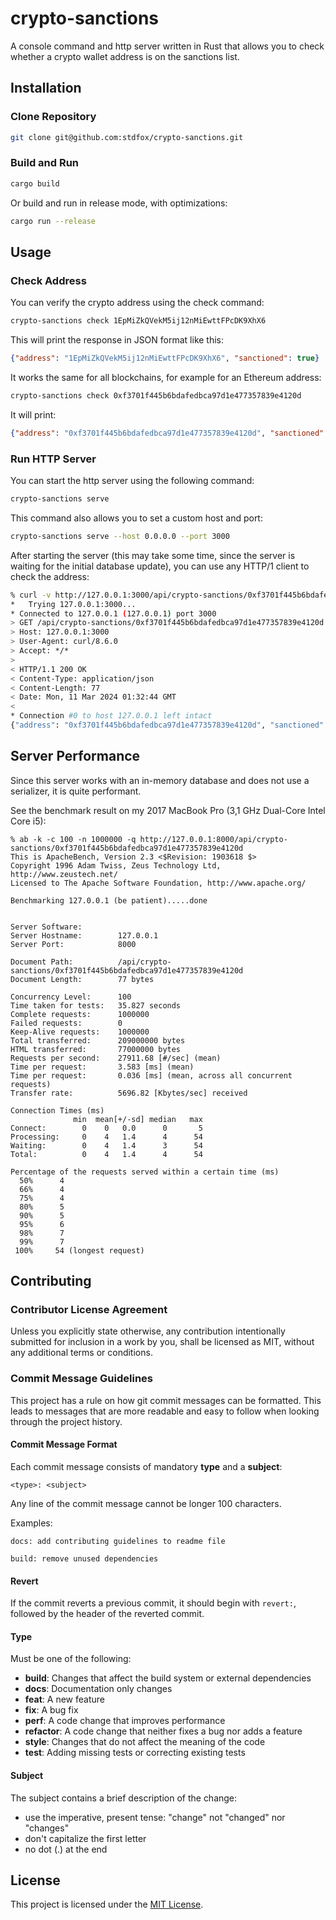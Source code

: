 # crypto-sanctions

A console command and http server written in Rust that allows you to check whether a crypto wallet address is on the sanctions list.

## Installation

### Clone Repository

```sh
git clone git@github.com:stdfox/crypto-sanctions.git
```

### Build and Run

```sh
cargo build
```

Or build and run in release mode, with optimizations:

```sh
cargo run --release
```

## Usage

### Check Address

You can verify the crypto address using the check command:

```sh
crypto-sanctions check 1EpMiZkQVekM5ij12nMiEwttFPcDK9XhX6
```

This will print the response in JSON format like this:

```json
{"address": "1EpMiZkQVekM5ij12nMiEwttFPcDK9XhX6", "sanctioned": true}
```

It works the same for all blockchains, for example for an Ethereum address:

```sh
crypto-sanctions check 0xf3701f445b6bdafedbca97d1e477357839e4120d
```

It will print:

```json
{"address": "0xf3701f445b6bdafedbca97d1e477357839e4120d", "sanctioned": true}
```

### Run HTTP Server

You can start the http server using the following command:

```sh
crypto-sanctions serve
```

This command also allows you to set a custom host and port:

```sh
crypto-sanctions serve --host 0.0.0.0 --port 3000
```

After starting the server (this may take some time, since the server is waiting for the initial database update), you can use any HTTP/1 client to check the address:

```sh
% curl -v http://127.0.0.1:3000/api/crypto-sanctions/0xf3701f445b6bdafedbca97d1e477357839e4120d
*   Trying 127.0.0.1:3000...
* Connected to 127.0.0.1 (127.0.0.1) port 3000
> GET /api/crypto-sanctions/0xf3701f445b6bdafedbca97d1e477357839e4120d HTTP/1.1
> Host: 127.0.0.1:3000
> User-Agent: curl/8.6.0
> Accept: */*
>
< HTTP/1.1 200 OK
< Content-Type: application/json
< Content-Length: 77
< Date: Mon, 11 Mar 2024 01:32:44 GMT
<
* Connection #0 to host 127.0.0.1 left intact
{"address": "0xf3701f445b6bdafedbca97d1e477357839e4120d", "sanctioned": true}
```

## Server Performance

Since this server works with an in-memory database and does not use a serializer, it is quite performant.

See the benchmark result on my 2017 MacBook Pro (3,1 GHz Dual-Core Intel Core i5):

```
% ab -k -c 100 -n 1000000 -q http://127.0.0.1:8000/api/crypto-sanctions/0xf3701f445b6bdafedbca97d1e477357839e4120d
This is ApacheBench, Version 2.3 <$Revision: 1903618 $>
Copyright 1996 Adam Twiss, Zeus Technology Ltd, http://www.zeustech.net/
Licensed to The Apache Software Foundation, http://www.apache.org/

Benchmarking 127.0.0.1 (be patient).....done


Server Software:
Server Hostname:        127.0.0.1
Server Port:            8000

Document Path:          /api/crypto-sanctions/0xf3701f445b6bdafedbca97d1e477357839e4120d
Document Length:        77 bytes

Concurrency Level:      100
Time taken for tests:   35.827 seconds
Complete requests:      1000000
Failed requests:        0
Keep-Alive requests:    1000000
Total transferred:      209000000 bytes
HTML transferred:       77000000 bytes
Requests per second:    27911.68 [#/sec] (mean)
Time per request:       3.583 [ms] (mean)
Time per request:       0.036 [ms] (mean, across all concurrent requests)
Transfer rate:          5696.82 [Kbytes/sec] received

Connection Times (ms)
              min  mean[+/-sd] median   max
Connect:        0    0   0.0      0       5
Processing:     0    4   1.4      4      54
Waiting:        0    4   1.4      3      54
Total:          0    4   1.4      4      54

Percentage of the requests served within a certain time (ms)
  50%      4
  66%      4
  75%      4
  80%      5
  90%      5
  95%      6
  98%      7
  99%      7
 100%     54 (longest request)
```

## Contributing

### Contributor License Agreement

Unless you explicitly state otherwise, any contribution intentionally submitted for inclusion in a work by you, shall be licensed as MIT, without any additional terms or conditions.

### Commit Message Guidelines

This project has a rule on how git commit messages can be formatted. This leads to messages that are more readable and easy to follow when looking through the project history.

#### Commit Message Format

Each commit message consists of mandatory **type** and a **subject**:

```
<type>: <subject>
```

Any line of the commit message cannot be longer 100 characters.

Examples:

```
docs: add contributing guidelines to readme file
```

```
build: remove unused dependencies
```

#### Revert

If the commit reverts a previous commit, it should begin with `revert:`, followed by the header of the reverted commit.

#### Type
Must be one of the following:

* **build**: Changes that affect the build system or external dependencies
* **docs**: Documentation only changes
* **feat**: A new feature
* **fix**: A bug fix
* **perf**: A code change that improves performance
* **refactor**: A code change that neither fixes a bug nor adds a feature
* **style**: Changes that do not affect the meaning of the code
* **test**: Adding missing tests or correcting existing tests

#### Subject

The subject contains a brief description of the change:

* use the imperative, present tense: "change" not "changed" nor "changes"
* don't capitalize the first letter
* no dot (.) at the end

## License

This project is licensed under the [MIT License](LICENSE.md).
